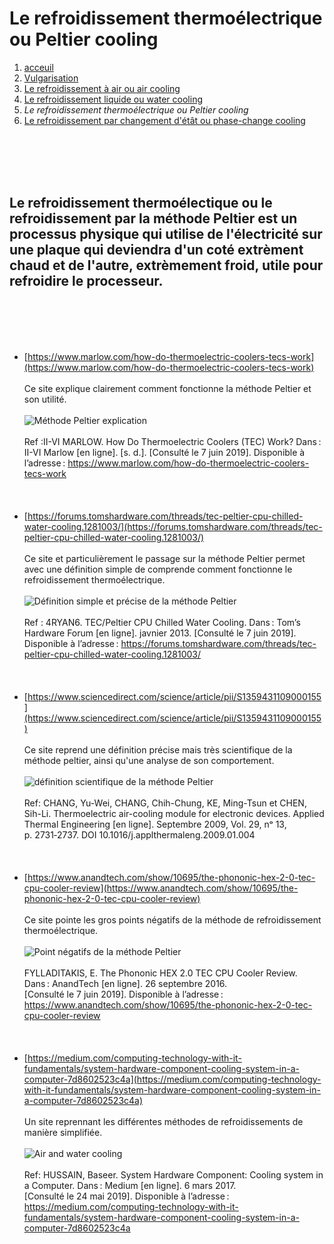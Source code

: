<h1> Le refroidissement thermoélectrique ou Peltier cooling</h1>

1. [acceuil](index.md)
1. [Vulgarisation](vulgarisation.md)
1. [Le refroidissement à air ou air cooling](aircooling.md)
1. [Le refroidissement liquide ou water cooling](watercooling.md)
1. *Le refroidissement thermoélectrique ou Peltier cooling*
1. [Le refroidissement par changement d'étât ou phase-change cooling](phasechangecooling.md)

<br>                                                                                                                                              </br>
<br>                                                                                                                                              </br>

<h2>Le refroidissement thermoélectique ou le refroidissement par la méthode Peltier est un processus physique qui utilise de l'électricité sur une plaque qui deviendra d'un coté extrèment chaud et de l'autre, extrèmement froid, utile pour refroidire le processeur. </h2>

<br>                                                                                                                                              </br>
<br>                                                                                                                                              </br>

- [https://www.marlow.com/how-do-thermoelectric-coolers-tecs-work](https://www.marlow.com/how-do-thermoelectric-coolers-tecs-work)
<br>                                                                                                                                              </br>
Ce site explique clairement comment fonctionne la méthode Peltier et son utilité.
<br>                                                                                                                                              </br>
![Méthode Peltier explication](/image/peltierschema.png)
<br>                                                                                                                                              </br>
Ref :II-VI MARLOW. How Do Thermoelectric Coolers (TEC) Work? Dans : II-VI Marlow [en ligne]. [s. d.]. [Consulté le 7 juin 2019]. Disponible à l’adresse : https://www.marlow.com/how-do-thermoelectric-coolers-tecs-work
<br>                                                                                                                                              </br>
<br>                                                                                                                                              </br>
- [https://forums.tomshardware.com/threads/tec-peltier-cpu-chilled-water-cooling.1281003/](https://forums.tomshardware.com/threads/tec-peltier-cpu-chilled-water-cooling.1281003/)
<br>                                                                                                                                              </br>
Ce site et particulièrement le passage sur la méthode Peltier permet avec une définition simple de comprende comment fonctionne le refroidissement thermoélectrique.
<br>                                                                                                                                              </br>
![Définition simple et précise de la méthode Peltier](/image/peltierwhatis.png)
<br>                                                                                                                                              </br>
Ref : 4RYAN6. TEC/Peltier CPU Chilled Water Cooling. Dans : Tom’s Hardware Forum [en ligne]. javnier 2013. [Consulté le 7 juin 2019]. Disponible à l’adresse : https://forums.tomshardware.com/threads/tec-peltier-cpu-chilled-water-cooling.1281003/
<br>                                                                                                                                              </br>
<br>                                                                                                                                              </br>
- [https://www.sciencedirect.com/science/article/pii/S1359431109000155](https://www.sciencedirect.com/science/article/pii/S1359431109000155)
<br>                                                                                                                                              </br>
Ce site reprend une définition précise mais très scientifique de la méthode peltier, ainsi qu'une analyse de son comportement.
<br>                                                                                                                                              </br>
![définition scientifique de la méthode Peltier](/image/scpeltiercooling.png)
<br>                                                                                                                                              </br>
Ref: CHANG, Yu-Wei, CHANG, Chih-Chung, KE, Ming-Tsun et CHEN, Sih-Li. Thermoelectric air-cooling module for electronic devices. Applied Thermal Engineering [en ligne]. Septembre 2009, Vol. 29, nᵒ 13, p. 2731‑2737. DOI 10.1016/j.applthermaleng.2009.01.004
<br>                                                                                                                                              </br>
<br>                                                                                                                                              </br>
- [https://www.anandtech.com/show/10695/the-phononic-hex-2-0-tec-cpu-cooler-review](https://www.anandtech.com/show/10695/the-phononic-hex-2-0-tec-cpu-cooler-review)
<br>                                                                                                                                              </br>
Ce site pointe les gros points négatifs de la méthode de refroidissement thermoélectrique.
<br>                                                                                                                                              </br>
![Point négatifs de la méthode Peltier](/image/schemapeltier.png)
<br>                                                                                                                                              </br>
FYLLADITAKIS, E. The Phononic HEX 2.0 TEC CPU Cooler Review. Dans : AnandTech [en ligne]. 26 septembre 2016. [Consulté le 7 juin 2019]. Disponible à l’adresse : https://www.anandtech.com/show/10695/the-phononic-hex-2-0-tec-cpu-cooler-review
<br>                                                                                                                                              </br>
<br>                                                                                                                                              </br>
- [https://medium.com/computing-technology-with-it-fundamentals/system-hardware-component-cooling-system-in-a-computer-7d8602523c4a](https://medium.com/computing-technology-with-it-fundamentals/system-hardware-component-cooling-system-in-a-computer-7d8602523c4a)
<br>                                                                                                                                               </br>
Un site reprennant les différentes méthodes de refroidissements de manière simplifiée.
<br>                                                                                                                                               </br>
![Air and water cooling](/image/coolingsystemehussain.png)
<br>                                                                                                                                               </br>
Ref: HUSSAIN, Baseer. System Hardware Component: Cooling system in a Computer. Dans : Medium [en ligne]. 6 mars 2017. [Consulté le 24 mai 2019]. Disponible à l’adresse : https://medium.com/computing-technology-with-it-fundamentals/system-hardware-component-cooling-system-in-a-computer-7d8602523c4a
